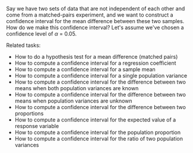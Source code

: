 
Say we have two sets of data that are not independent of each other
and come from a matched-pairs experiment, and we want to construct
a confidence interval for the mean difference between these two samples.
How do we make this confidence interval?
Let's assume we've chosen a confidence level of $\alpha$ = 0.05.

Related tasks:

 * How to do a hypothesis test for a mean difference (matched pairs)
 * How to compute a confidence interval for a regression coefficient
 * How to compute a confidence interval for a sample mean
 * How to compute a confidence interval for a single population variance
 * How to compute a confidence interval for the difference between two means when both population variances are known
 * How to compute a confidence interval for the difference between two means when population variances are unknown
 * How to compute a confidence interval for the difference between two proportions
 * How to compute a confidence interval for the expected value of a response variable
 * How to compute a confidence interval for the population proportion
 * How to compute a confidence interval for the ratio of two population variances
